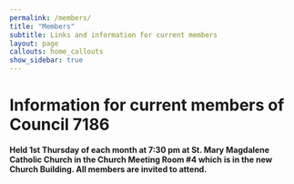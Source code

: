 ```yaml
---
permalink: /members/
title: "Members"
subtitle: Links and information for current members
layout: page
callouts: home_callouts
show_sidebar: true
---
```

# Information for current members of Council 7186

__Held 1st Thursday of each month at 7:30 pm at St. Mary Magdalene Catholic Church in the Church Meeting Room #4 which is in the new Church Building. All members are invited to attend.__


